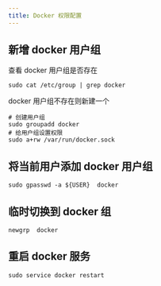 ```yaml
---
title: Docker 权限配置
---
```


## 新增 docker 用户组
查看 docker 用户组是否存在
```
sudo cat /etc/group | grep docker
``` 
docker 用户组不存在则新建一个
```
# 创建用户组
sudo groupadd docker
# 给用户组设置权限
sudo a+rw /var/run/docker.sock
```

## 将当前用户添加 docker 用户组
```
sudo gpasswd -a ${USER}  docker
```

## 临时切换到 docker 组
```
newgrp  docker

```

## 重启 docker 服务
```
sudo service docker restart

```
